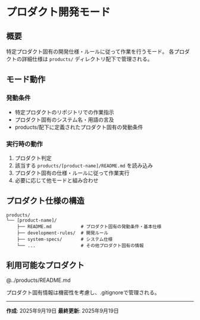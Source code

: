 # プロダクト開発モード

## 概要
特定プロダクト固有の開発仕様・ルールに従って作業を行うモード。
各プロダクトの詳細仕様は `products/` ディレクトリ配下で管理される。

## モード動作

### 発動条件
- 特定プロダクトのリポジトリでの作業指示
- プロダクト固有のシステム名・用語の言及
- products/配下に定義されたプロダクト固有の発動条件

### 実行時の動作
1. プロダクト判定
2. 該当する `products/[product-name]/README.md` を読み込み
3. プロダクト固有の仕様・ルールに従って作業実行
4. 必要に応じて他モードと組み合わせ

## プロダクト仕様の構造

```
products/
└── [product-name]/
    ├── README.md           # プロダクト固有の発動条件・基本仕様
    ├── development-rules/  # 開発ルール
    ├── system-specs/       # システム仕様
    └── ...                 # その他プロダクト固有の情報
```

## 利用可能なプロダクト

@../products/README.md

プロダクト固有情報は機密性を考慮し、.gitignoreで管理される。

---
**作成**: 2025年9月19日
**最終更新**: 2025年9月19日